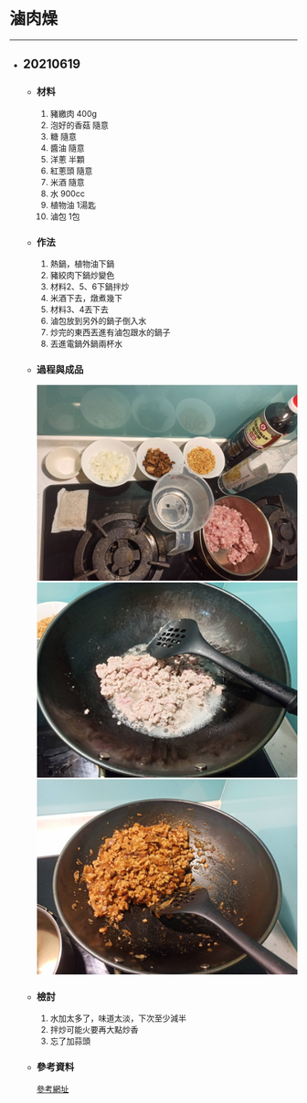 # 滷肉燥
---

+ ## 20210619
  + ### 材料
    1. 豬繳肉 400g
    2. 泡好的香菇 隨意
    3. 糖 隨意
    4. 醬油 隨意
    5. 洋蔥 半顆
    6. 紅蔥頭 隨意
    7. 米酒 隨意
    8. 水 900cc
    9. 植物油 1湯匙
    10. 滷包 1包
  + ### 作法
    1. 熱鍋，植物油下鍋
    2. 豬絞肉下鍋炒變色
    3. 材料2、5、6下鍋拌炒
    4. 米酒下去，燉煮幾下
    5. 材料3、4丟下去
    6. 滷包放到另外的鍋子倒入水
    7. 炒完的東西丟進有滷包跟水的鍋子
    8. 丟進電鍋外鍋兩杯水
  + ### 過程與成品
    ![](../Image/20210619_5.jpg)
    ![](../Image/20210619_6.jpg)
    ![](../Image/20210619_7.jpg)
  + ### 檢討
    1. 水加太多了，味道太淡，下次至少減半
    2. 拌炒可能火要再大點炒香
    3. 忘了加蒜頭
  + ### 參考資料
    [參考網址](https://youtu.be/RsMHNGZrd-s)
